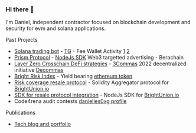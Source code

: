 ### Hi there 👋

I'm Daniel, independent contractor focused on blockchain development and security for evm and solana applications.

Past Projects
- [Solana trading bot](https://github.com/moonvera-solution/mvx-sol-bot) - [TG](https://t.me/DRIBs_bot) - Fee Wallet Activity [1](https://solscan.io/account/dRbyndUyDADvvN5RbAnHrVjypeNHB5xrejLmAYkj3SF#defiactivities) [2](https://solscan.io/account/MvXfSe3TeEwsEi731Udae7ecReLQPgrNuKWZzX6RB41#defiactivities)
- [Prism Protocol](https://www.prismprotocol.xyz/) - [NodeJs SDK](https://www.npmjs.com/package/prism-sdk?__cf_chl_rt_tk=dAKwG_ZE8hKPDdKcXARiaiSJbLxpDBODJ52mi4WGajI-1746551924-1.0.1.1-p7K802756gzl9gpBG_fv1gRazIza7flrbSYHGIDFtbo) Web3 targetted advertising - Berachain
- [Layer Zero Crosschain DeFi strategies](https://github.com/danielles0xG/defi-build-blocks) - [3Commas](https://3commas.io/) 2022 decentralized initiative [Decommas](https://x.com/decommas?lang=en)
- [Bright Risk Index](https://app.brightunion.io/provide-cover/) - Yield bearing [ethereum token](https://etherscan.io/address/0xa4b032895BcB6B11ec7d21380f557919D448FD04)
- [Risk coverage resale protocol](https://github.com/danielles0xG/distributors-docs) - Solidity Aggregator protocol for [BrightUnion.io](https://brightunion.io/)
- [SDK for resale protocol integration](https://www.npmjs.com/package/@brightunion/sdk) - NodeJs SDK for [BrightUnion.io](https://brightunion.io/)
- Code4rena audit contests [danielles0xg profile](https://code4rena.com/@danielles0xG)

Publications
  - [Tech blog and portfolio](https://danielles0xg.cc/)


<!--
**danielles0xG/danielles0xg** is a ✨ _special_ ✨ repository because its `README.md` (this file) appears on your GitHub profile.

Here are some ideas to get you started:

- 🔭 I’m currently working on ...
- 🌱 I’m currently learning ...
- 👯 I’m looking to collaborate on ...
- 🤔 I’m looking for help with ...
- 💬 Ask me about ...
- 📫 How to reach me: ...
- 😄 Pronouns: ...
- ⚡ Fun fact: ...
-->
